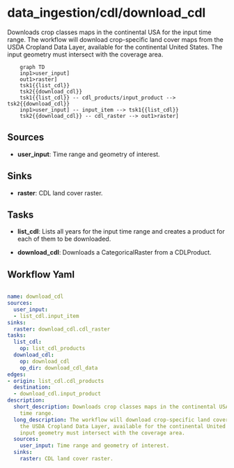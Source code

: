 # data_ingestion/cdl/download_cdl

Downloads crop classes maps in the continental USA for the input time range. The workflow will download crop-specific land cover maps from the USDA Cropland Data Layer, available for the continental United States. The input geometry must intersect with the coverage area.

```{mermaid}
    graph TD
    inp1>user_input]
    out1>raster]
    tsk1{{list_cdl}}
    tsk2{{download_cdl}}
    tsk1{{list_cdl}} -- cdl_products/input_product --> tsk2{{download_cdl}}
    inp1>user_input] -- input_item --> tsk1{{list_cdl}}
    tsk2{{download_cdl}} -- cdl_raster --> out1>raster]
```

## Sources

- **user_input**: Time range and geometry of interest.

## Sinks

- **raster**: CDL land cover raster.

## Tasks

- **list_cdl**: Lists all years for the input time range and creates a product for each of them to be downloaded.

- **download_cdl**: Downloads a CategoricalRaster from a CDLProduct.

## Workflow Yaml

```yaml

name: download_cdl
sources:
  user_input:
  - list_cdl.input_item
sinks:
  raster: download_cdl.cdl_raster
tasks:
  list_cdl:
    op: list_cdl_products
  download_cdl:
    op: download_cdl
    op_dir: download_cdl_data
edges:
- origin: list_cdl.cdl_products
  destination:
  - download_cdl.input_product
description:
  short_description: Downloads crop classes maps in the continental USA for the input
    time range.
  long_description: The workflow will download crop-specific land cover maps from
    the USDA Cropland Data Layer, available for the continental United States. The
    input geometry must intersect with the coverage area.
  sources:
    user_input: Time range and geometry of interest.
  sinks:
    raster: CDL land cover raster.


```